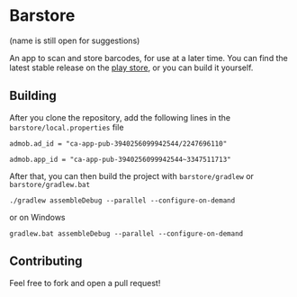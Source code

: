 # Barstore

(name is still open for suggestions)

An app to scan and store barcodes, for use at a later time. You can find the latest stable release on
the [play store](https://play.google.com/store/apps/details?id=com.msiejak.barstore), or you can build it yourself.


## Building

After you clone the repository, add the following lines in the `barstore/local.properties` file

`admob.ad_id = "ca-app-pub-3940256099942544/2247696110"`

`admob.app_id = "ca-app-pub-3940256099942544~3347511713"`

After that, you can then build the project with `barstore/gradlew` or `barstore/gradlew.bat`

`./gradlew assembleDebug --parallel --configure-on-demand`

or on Windows

`gradlew.bat assembleDebug --parallel --configure-on-demand`


## Contributing

Feel free to fork and open a pull request!
